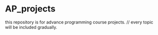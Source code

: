 # AP_projects
this repository is for advance programming course projects.
// every topic will be included gradually.
